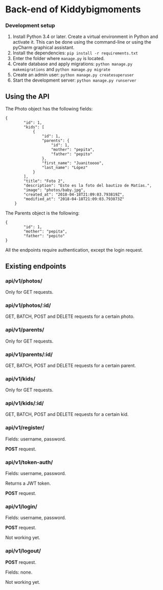 # Back-end of Kiddybigmoments

### Development setup

1. Install Python 3.4 or later. Create a virtual environment in Python and activate it. This can be done using the command-line or using the pyCharm graphical assistant.
2. Install the dependencies: `pip install -r requirements.txt`
3. Enter the folder where `manage.py` is located.
4. Create database and apply migrations: `python manage.py makemigrations` and `python manage.py migrate`
5. Create an admin user: `python manage.py createsuperuser`
6. Start the development server: `python manage.py runserver`


## Using the API

The Photo object has the following fields:

```
{
        "id": 1,
        "kids": [
            {
                "id": 1,
                "parents": {
                    "id": 1,
                    "mother": "pepita",
                    "father": "pepito"
                },
                "first_name": "Juanitoooo",
                "last_name": "López"
            }
        ],
        "title": "Foto 2",
        "description": "Esto es la foto del bautizo de Matías.",
        "image": "photos/baby.jpg",
        "created_at": "2018-04-18T21:09:03.793819Z",
        "modified_at": "2018-04-18T21:09:03.793873Z"
    }

```

The Parents object is the following:

```
{
        "id": 1,
        "mother": "pepita",
        "father": "pepito"
}
```

All the endpoints require authentication, except the login request.

## Existing endpoints

### api/v1/photos/

Only for GET requests.

### api/v1/photos/:id/

GET, BATCH, POST and DELETE requests for a certain photo.

### api/v1/parents/

Only for GET requests.

### api/v1/parents/:id/

GET, BATCH, POST and DELETE requests for a certain parent.

### api/v1/kids/

Only for GET requests.

### api/v1/kids/:id/

GET, BATCH, POST and DELETE requests for a certain kid.



### api/v1/register/

Fields: username, password.

**POST** request.

### api/v1/token-auth/

Fields: username, password.

Returns a JWT token. 

**POST** request.


### api/v1/login/    

Fields: username, password.

**POST** request.

Not working yet.

### api/v1/logout/ 

**POST** request.

Fields: none.

Not working yet.
